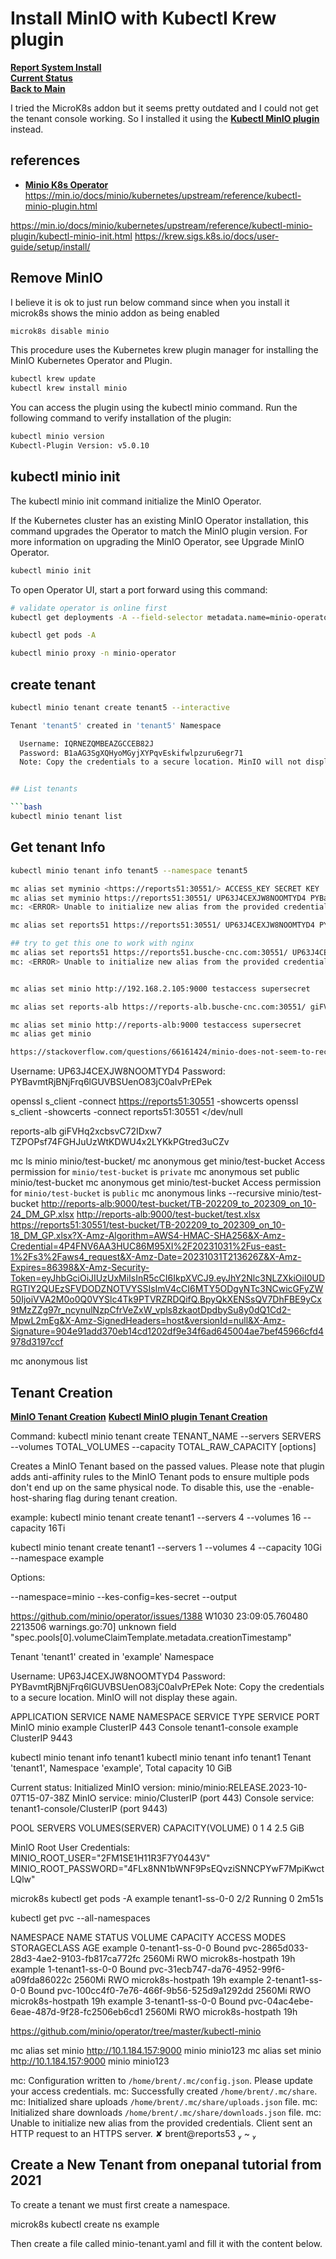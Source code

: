 # Install MinIO with Kubectl Krew plugin

**[Report System Install](./report-system-install.md)**\
**[Current Status](../development/status/weekly/current_status.md)**\
**[Back to Main](../README.md)**

I tried the MicroK8s addon but it seems pretty outdated and I could not get the tenant console working. So I installed it using the **[Kubectl MinIO plugin](https://min.io/docs/minio/kubernetes/upstream/reference/kubectl-minio-plugin.html)** instead.

## references

- **[Minio K8s Operator](https://min.io/docs/minio/kubernetes/upstream/operations/installation.html)**
<https://min.io/docs/minio/kubernetes/upstream/reference/kubectl-minio-plugin.html>

<https://min.io/docs/minio/kubernetes/upstream/reference/kubectl-minio-plugin/kubectl-minio-init.html>
<https://krew.sigs.k8s.io/docs/user-guide/setup/install/>

## Remove MinIO

I believe it is ok to just run below command since when you install it microk8s shows the minio addon as being enabled

```bash
microk8s disable minio
```

This procedure uses the Kubernetes krew plugin manager for installing the MinIO Kubernetes Operator and Plugin.

```bash
kubectl krew update
kubectl krew install minio
```

You can access the plugin using the kubectl minio command. Run the following command to verify installation of the plugin:

```bash
kubectl minio version
Kubectl-Plugin Version: v5.0.10
```

## kubectl minio init

The kubectl minio init command initialize the MinIO Operator.

If the Kubernetes cluster has an existing MinIO Operator installation, this command upgrades the Operator to match the MinIO plugin version. For more information on upgrading the MinIO Operator, see Upgrade MinIO Operator.

```bash
kubectl minio init
```

To open Operator UI, start a port forward using this command:

```bash
# validate operator is online first
kubectl get deployments -A --field-selector metadata.name=minio-operator

kubectl get pods -A

kubectl minio proxy -n minio-operator

```

## create tenant

```bash
kubectl minio tenant create tenant5 --interactive

Tenant 'tenant5' created in 'tenant5' Namespace

  Username: IQRNEZQMBEAZGCCEB82J
  Password: B1aAG3SgXQHyoMGyjXYPqvEskifwlpzuru6egr71
  Note: Copy the credentials to a secure location. MinIO will not display these again.


## List tenants

```bash
kubectl minio tenant list
```

## Get tenant Info

```bash
kubectl minio tenant info tenant5 --namespace tenant5

```

```bash
mc alias set myminio <https://reports51:30551/> ACCESS_KEY SECRET KEY
mc alias set myminio https://reports51:30551/ UP63J4CEXJW8NOOMTYD4 PYBavmtRjBNjFrq6lGUVBSUenO83jC0aIvPrEPek
mc: <ERROR> Unable to initialize new alias from the provided credentials. Get "https://reports51:30551": tls: failed to verify certificate: x509: certificate is valid for tenant1-ss-0-0.tenant1-hl.example.svc.cluster.local, minio.example.svc.cluster.local, minio.example, minio.example.svc, *., *.example.svc.cluster.local, not reports51.

mc alias set reports51 https://reports51:30551/ UP63J4CEXJW8NOOMTYD4 PYBavmtRjBNjFrq6lGUVBSUenO83jC0aIvPrEPek

## try to get this one to work with nginx
mc alias set reports51 https://reports51.busche-cnc.com:30551/ UP63J4CEXJW8NOOMTYD4 PYBavmtRjBNjFrq6lGUVBSUenO83jC0aIvPrEPek
mc: <ERROR> Unable to initialize new alias from the provided credentials. Get "https://reports51.busche-cnc.com:30551": tls: failed to verify certificate: x509: certificate is valid for tenant1-ss-0-0.tenant1-hl.example.svc.cluster.local, minio.example.svc.cluster.local, minio.example, minio.example.svc, *., *.example.svc.cluster.local, not reports51.busche-cnc.com.


mc alias set minio http://192.168.2.105:9000 testaccess supersecret

mc alias set reports-alb https://reports-alb.busche-cnc.com:30551/ giFVHq2xcbsvC72IDxw7 TZPOPsf74FGHJuUzWtKDWU4x2LYKkPGtred3uCZv

mc alias set minio http://reports-alb:9000 testaccess supersecret
mc alias get minio

https://stackoverflow.com/questions/66161424/minio-does-not-seem-to-recognize-tls-https-certificates,...

```

  Username: UP63J4CEXJW8NOOMTYD4
  Password: PYBavmtRjBNjFrq6lGUVBSUenO83jC0aIvPrEPek

openssl s_client -connect <https://reports51:30551> -showcerts
openssl s_client -showcerts -connect reports51:30551 </dev/null

reports-alb
giFVHq2xcbsvC72IDxw7
TZPOPsf74FGHJuUzWtKDWU4x2LYKkPGtred3uCZv

mc ls minio minio/test-bucket/
mc anonymous get minio/test-bucket
Access permission for `minio/test-bucket` is `private`
mc anonymous set public minio/test-bucket
mc anonymous get minio/test-bucket
Access permission for `minio/test-bucket` is `public`
mc anonymous links --recursive minio/test-bucket
<http://reports-alb:9000/test-bucket/TB-202209_to_202309_on_10-24_DM_GP.xlsx>
<http://reports-alb:9000/test-bucket/test.xlsx>
<https://reports51:30551/test-bucket/TB-202209_to_202309_on_10-18_DM_GP.xlsx?X-Amz-Algorithm=AWS4-HMAC-SHA256&X-Amz-Credential=4P4FNV6AA3HUC86M95XI%2F20231031%2Fus-east-1%2Fs3%2Faws4_request&X-Amz-Date=20231031T213626Z&X-Amz-Expires=86398&X-Amz-Security-Token=eyJhbGciOiJIUzUxMiIsInR5cCI6IkpXVCJ9.eyJhY2Nlc3NLZXkiOiI0UDRGTlY2QUEzSFVDODZNOTVYSSIsImV4cCI6MTY5ODgyNTc3NCwicGFyZW50IjoiVVA2M0o0Q0VYSlc4Tk9PTVRZRDQifQ.BpyQkXENSsQV7DhFBE9yCx9tMzZZg97r_ncynulNzpCfrVeZxW_vpls8zkaotDpdbySu8y0dQ1Cd2-MpwL2mEg&X-Amz-SignedHeaders=host&versionId=null&X-Amz-Signature=904e91add370eb14cd1202df9e34f6ad645004ae7bef45966cfd4978d3197ccf>

mc anonymous list

## Tenant Creation

**[MinIO Tenant Creation](https://github.com/minio/operator/tree/master/kubectl-minio)**
**[Kubectl MinIO plugin Tenant Creation](https://min.io/docs/minio/kubernetes/upstream/reference/kubectl-minio-plugin.html)**

Command: kubectl minio tenant create TENANT_NAME --servers SERVERS --volumes TOTAL_VOLUMES --capacity TOTAL_RAW_CAPACITY [options]

Creates a MinIO Tenant based on the passed values. Please note that plugin adds anti-affinity rules to the MinIO Tenant pods to ensure multiple pods don't end up on the same physical node. To disable this, use the -enable-host-sharing flag during tenant creation.

example: kubectl minio tenant create tenant1 --servers 4 --volumes 16 --capacity 16Ti

kubectl minio tenant create tenant1 --servers 1 --volumes 4 --capacity 10Gi --namespace example

Options:

--namespace=minio
--kes-config=kes-secret
--output

<https://github.com/minio/operator/issues/1388>
W1030 23:09:05.760480 2213506 warnings.go:70] unknown field "spec.pools[0].volumeClaimTemplate.metadata.creationTimestamp"

Tenant 'tenant1' created in 'example' Namespace

  Username: UP63J4CEXJW8NOOMTYD4
  Password: PYBavmtRjBNjFrq6lGUVBSUenO83jC0aIvPrEPek
  Note: Copy the credentials to a secure location. MinIO will not display these again.

APPLICATION SERVICE NAME    NAMESPACE SERVICE TYPE SERVICE PORT
MinIO       minio           example   ClusterIP    443
Console     tenant1-console example   ClusterIP    9443

kubectl minio tenant info tenant1
kubectl minio tenant info tenant1
Tenant 'tenant1', Namespace 'example', Total capacity 10 GiB

Current status: Initialized
MinIO version: minio/minio:RELEASE.2023-10-07T15-07-38Z
MinIO service: minio/ClusterIP (port 443)
Console service: tenant1-console/ClusterIP (port 9443)

POOL SERVERS VOLUMES(SERVER) CAPACITY(VOLUME)
0    1       4               2.5 GiB

MinIO Root User Credentials:
MINIO_ROOT_USER="2FM1SE1H11R3F7Y0443V"
MINIO_ROOT_PASSWORD="4FLx8NN1bWNF9PsEQvziSNNCPYwF7MpiKwctLQlw"

microk8s kubectl get pods -A
example          tenant1-ss-0-0                                 2/2     Running   0            2m51s

kubectl get pvc --all-namespaces

NAMESPACE   NAME               STATUS   VOLUME                                     CAPACITY   ACCESS MODES   STORAGECLASS        AGE
example     0-tenant1-ss-0-0   Bound    pvc-2865d033-28d3-4ae2-9103-fb817ca772fc   2560Mi     RWO            microk8s-hostpath   19h
example     1-tenant1-ss-0-0   Bound    pvc-31ecb747-da76-4952-99f6-a09fda86022c   2560Mi     RWO            microk8s-hostpath   19h
example     2-tenant1-ss-0-0   Bound    pvc-100cc4f0-7e76-466f-9b56-525d9a1292dd   2560Mi     RWO            microk8s-hostpath   19h
example     3-tenant1-ss-0-0   Bound    pvc-04ac4ebe-6eae-487d-9f28-fc2506eb6cd1   2560Mi     RWO            microk8s-hostpath   19h

<https://github.com/minio/operator/tree/master/kubectl-minio>

mc alias set minio <http://10.1.184.157:9000> minio minio123
mc alias set minio <http://10.1.184.157:9000> minio minio123

mc: Configuration written to `/home/brent/.mc/config.json`. Please update your access credentials.
mc: Successfully created `/home/brent/.mc/share`.
mc: Initialized share uploads `/home/brent/.mc/share/uploads.json` file.
mc: Initialized share downloads `/home/brent/.mc/share/downloads.json` file.
mc: <ERROR> Unable to initialize new alias from the provided credentials. Client sent an HTTP request to an HTTPS server.
 ✘ brent@reports53  ~ 

## Create a New Tenant from onepanal tutorial from 2021 #

To create a tenant we must first create a namespace.

microk8s kubectl create ns example

Then create a file called minio-tenant.yaml and fill it with the content below.
